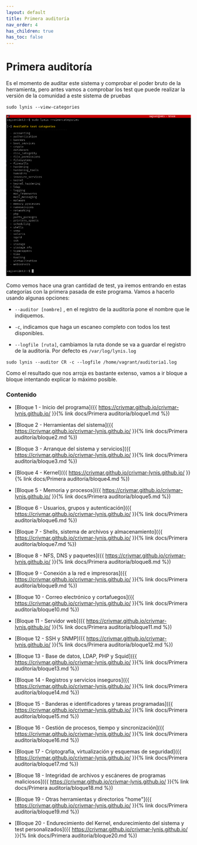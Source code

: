 ```yaml
---
layout: default
title: Primera auditoría
nav_order: 4
has_children: true
has_toc: false
---
```


# Primera auditoría

Es el momento de auditar este sistema y comprobar el poder bruto de la herramienta, pero antes vamos a comprobar los test que puede realizar la versión de la comunidad a este sistema de pruebas

~~~
sudo lynis --view-categories
~~~

<img src="https://raw.githubusercontent.com/crivmar/crivmar-lynis.github.io/main/assets/images/03.png"/>

Como vemos hace una gran cantidad de test, ya iremos entrando en estas categorías con la primera pasada de este programa. Vamos a hacerlo usando algunas opciones:

- `--auditor [nombre]` , en el registro de la auditoría pone el nombre que le indiquemos.

- `-c`, indicamos que haga un escaneo completo con todos los test disponibles.

- `--logfile [ruta]`, cambiamos la ruta donde se va a guardar el registro de la auditoría. Por defecto es `/var/log/lynis.log`

~~~
sudo lynis --auditor CR -c --logfile /home/vagrant/auditoria1.log
~~~

Como el resultado que nos arroja es bastante extenso, vamos a ir bloque a bloque intentando explicar lo máximo posible.


### Contenido

- [Bloque 1 - Inicio del programa]({{ https://crivmar.github.io/crivmar-lynis.github.io/ }}{% link docs/Primera auditoría/bloque1.md %})

- [Bloque 2 - Herramientas del sistema]({{ https://crivmar.github.io/crivmar-lynis.github.io/ }}{% link docs/Primera auditoría/bloque2.md %})

- [Bloque 3 - Arranque del sistema y servicios]({{ https://crivmar.github.io/crivmar-lynis.github.io/ }}{% link docs/Primera auditoría/bloque3.md %})

- [Bloque 4 - Kernel]({{ https://crivmar.github.io/crivmar-lynis.github.io/ }}{% link docs/Primera auditoría/bloque4.md %})

- [Bloque 5 - Memoria y procesos]({{ https://crivmar.github.io/crivmar-lynis.github.io/ }}{% link docs/Primera auditoría/bloque5.md %})

- [Bloque 6 - Usuarios, grupos y autenticación]({{ https://crivmar.github.io/crivmar-lynis.github.io/ }}{% link docs/Primera auditoría/bloque6.md %})

- [Bloque 7 - Shells, sistema de archivos y almacenamiento]({{ https://crivmar.github.io/crivmar-lynis.github.io/ }}{% link docs/Primera auditoría/bloque7.md %})

- [Bloque 8 - NFS, DNS y paquetes]({{ https://crivmar.github.io/crivmar-lynis.github.io/ }}{% link docs/Primera auditoría/bloque8.md %})

- [Bloque 9 - Conexión a la red e impresoras]({{ https://crivmar.github.io/crivmar-lynis.github.io/ }}{% link docs/Primera auditoría/bloque9.md %})

- [Bloque 10 - Correo electrónico y cortafuegos]({{ https://crivmar.github.io/crivmar-lynis.github.io/ }}{% link docs/Primera auditoría/bloque10.md %})

- [Bloque 11 - Servidor web]({{ https://crivmar.github.io/crivmar-lynis.github.io/ }}{% link docs/Primera auditoría/bloque11.md %})

- [Bloque 12 - SSH y SNMP]({{ https://crivmar.github.io/crivmar-lynis.github.io/ }}{% link docs/Primera auditoría/bloque12.md %})

- [Bloque 13 - Base de datos, LDAP, PHP y Squid]({{ https://crivmar.github.io/crivmar-lynis.github.io/ }}{% link docs/Primera auditoría/bloque13.md %})

- [Bloque 14 - Registros y servicios inseguros]({{ https://crivmar.github.io/crivmar-lynis.github.io/ }}{% link docs/Primera auditoría/bloque14.md %})

- [Bloque 15 - Banderas e identificadores y tareas programadas]({{ https://crivmar.github.io/crivmar-lynis.github.io/ }}{% link docs/Primera auditoría/bloque15.md %})

- [Bloque 16 - Gestión de procesos, tiempo y sincronización]({{ https://crivmar.github.io/crivmar-lynis.github.io/ }}{% link docs/Primera auditoría/bloque16.md %})

- [Bloque 17 - Criptografía, virtualización y esquemas de seguridad]({{ https://crivmar.github.io/crivmar-lynis.github.io/ }}{% link docs/Primera auditoría/bloque17.md %})

- [Bloque 18 - Integridad de archivos y escáneres de programas maliciosos]({{ https://crivmar.github.io/crivmar-lynis.github.io/ }}{% link docs/Primera auditoría/bloque18.md %})

- [Bloque 19 - Otras herramientas y directorios "home"]({{ https://crivmar.github.io/crivmar-lynis.github.io/ }}{% link docs/Primera auditoría/bloque19.md %})

- [Bloque 20 - Endurecimiento del Kernel, endurecimiento del sistema y test personalizados]({{ https://crivmar.github.io/crivmar-lynis.github.io/ }}{% link docs/Primera auditoría/bloque20.md %})

